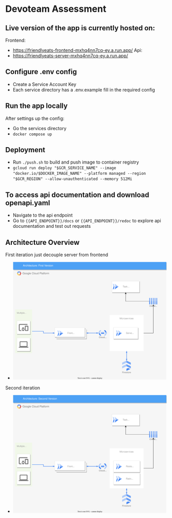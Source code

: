 # Devoteam Assessment 

## Live version of the app is currently hosted on:
Frontend: 
- https://friendlyeats-frontend-mxhq4nn7cq-ey.a.run.app/
Api:
- https://friendlyeats-server-mxhq4nn7cq-ey.a.run.app/

## Configure .env config
- Create a Service Account Key
- Each service directory has a .env.example fill in the required config

## Run the app locally
After settings up the config:

- Go the services directory
- `docker compose up`


## Deployment
- Run `./push.sh` to build and push image to container registry
- `gcloud run deploy "$GCR_SERVICE_NAME" --image "docker.io/$DOCKER_IMAGE_NAME" --platform managed --region "$GCR_REGION" --allow-unauthenticated --memory 512Mi`


## To access api documentation and download openapi.yaml

- Navigate to the api endpoint
- Go to `{{API_ENDPOINT}}/docs` or `{{API_ENDPOINT}}/redoc` to explore api documentation and test out requests



## Architecture Overview
First iteration just decouple server from frontend

- ![First Version](/Architectures/ArchitectureV1.svg)

Second iteration

- ![Second Version](/Architectures/ArchitectureV2.svg)


